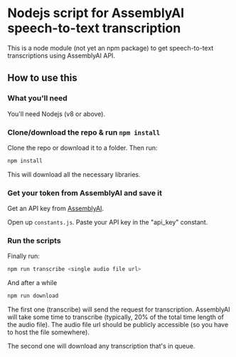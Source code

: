# Nodejs script for AssemblyAI speech-to-text transcription

This is a node module (not yet an npm package) to get speech-to-text transcriptions using AssemblyAI API.

## How to use this

### What you'll need

You'll need Nodejs (v8 or above).

### Clone/download the repo & run `npm install`

Clone the repo or download it to a folder. Then run:

```bash
npm install
```

This will download all the necessary libraries.

### Get your token from AssemblyAI and save it

Get an API key from [AssemblyAI][1].

Open up `constants.js`. Paste your API key in the "api_key" constant.

### Run the scripts

Finally run:

```bash
npm run transcribe <single audio file url>
```

And after a while

```bash
npm run download
```

The first one (transcribe) will send the request for transcription. AssemblyAI will take some time to transcribe (typically, 20% of the total time length of the audio file). The audio file url should be publicly accessible (so you have to host the file somewhere).

The second one will download any transcription that's in queue.

[1]: https://assemblyai.com
